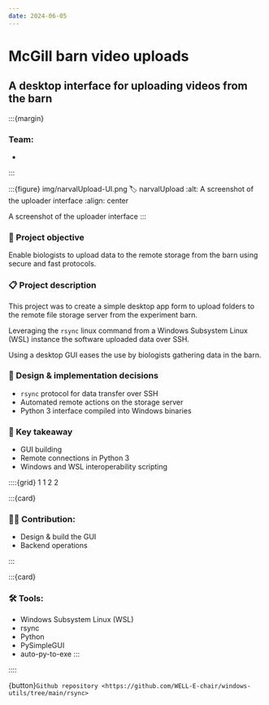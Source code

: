 ```yaml
---
date: 2024-06-05
---
```


# McGill barn video uploads

## A desktop interface for uploading videos from the barn

:::{margin}
### Team:
* 
:::

:::{figure} img/narvalUpload-UI.png
:label: narvalUpload
:alt: A screenshot of the uploader interface
:align: center

A screenshot of the uploader interface
:::

### 🎯 Project objective
Enable biologists to upload data to the remote storage from the barn using secure and fast protocols.

### 📋 Project description
This project was to create a simple desktop app form to upload folders to the remote file storage server from the experiment barn.

Leveraging the `rsync` linux command from a Windows Subsystem Linux (WSL) instance the software uploaded data over SSH.

Using a desktop GUI eases the use by biologists gathering data in the barn. 

### 🎨 Design & implementation decisions
* `rsync` protocol for data transfer over SSH
* Automated remote actions on the storage server
* Python 3 interface compiled into Windows binaries

### 🧾 Key takeaway
* GUI building
* Remote connections in Python 3
* Windows and WSL interoperability scripting

::::{grid} 1 1 2 2

:::{card}

### 👨‍💻 Contribution:
* Design & build the GUI
* Backend operations

:::

:::{card}

### 🛠 Tools:
* Windows Subsystem Linux (WSL)
* rsync
* Python
* PySimpleGUI
* auto-py-to-exe
:::

::::

{button}`Github repository <https://github.com/WELL-E-chair/windows-utils/tree/main/rsync>`
